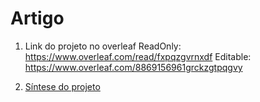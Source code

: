 # Artigo

1. Link do projeto no overleaf
ReadOnly: https://www.overleaf.com/read/fxpqzgvrnxdf
Editable: https://www.overleaf.com/8869156961grckzgtpqgvy

1. [Síntese do projeto](sumario.md)
